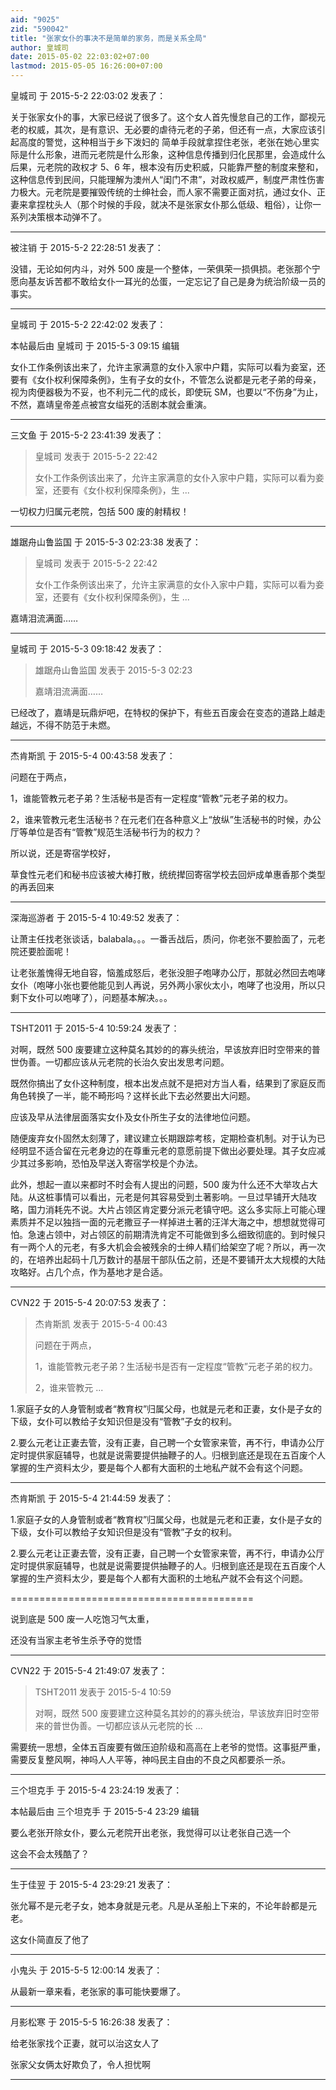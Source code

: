 ```yaml
---
aid: "9025"
zid: "590042"
title: "张家女仆的事决不是简单的家务，而是关系全局"
author: 皇城司
date: 2015-05-02 22:03:02+07:00
lastmod: 2015-05-05 16:26:00+07:00
---
```


皇城司 于 2015-5-2 22:03:02 发表了：

关于张家女仆的事，大家已经说了很多了。这个女人首先慢怠自己的工作，鄙视元老的权威，其次，是有意识、无必要的虐待元老的子弟，但还有一点，大家应该引起高度的警觉，这种相当于乡下泼妇的 简单手段就拿捏住老张，老张在她心里实际是什么形象，进而元老院是什么形象，这种信息传播到归化民那里，会造成什么后果，元老院的政权才 5、6 年，根本没有历史积威，只能靠严整的制度来整和，这种信息传到民间，只能理解为澳州人“闺门不肃”，对政权威严，制度严肃性伤害力极大。元老院是要摧毁传统的士绅社会，而人家不需要正面对抗，通过女仆、正妻来拿捏枕头人（那个时候的手段，就决不是张家女仆那么低级、粗俗），让你一系列决策根本动弹不了。

---

被注销 于 2015-5-2 22:28:51 发表了：

没错，无论如何内斗，对外 500 废是一个整体，一荣俱荣一损俱损。老张那个宁愿向基友诉苦都不敢给女仆一耳光的怂蛋，一定忘记了自己是身为统治阶级一员的事实。

---

皇城司 于 2015-5-2 22:42:02 发表了：

本帖最后由 皇城司 于 2015-5-3 09:15 编辑

女仆工作条例该出来了，允许主家满意的女仆入家中户籍，实际可以看为妾室，还要有《女仆权利保障条例》，生有子女的女仆，不管怎么说都是元老子弟的母亲，视为肉便器极为不妥，也不利元二代的成长，即使玩 SM，也要以“不伤身”为止，不然，嘉靖皇帝差点被宫女缢死的活剧本就会重演。

---

三文鱼 于 2015-5-2 23:41:39 发表了：

> 皇城司 发表于 2015-5-2 22:42
>
> 女仆工作条例该出来了，允许主家满意的女仆入家中户籍，实际可以看为妾室，还要有《女仆权利保障条例》，生 ...

一切权力归属元老院，包括 500 废的射精权！

---

雄踞舟山鲁监国 于 2015-5-3 02:23:38 发表了：

> 皇城司 发表于 2015-5-2 22:42
>
> 女仆工作条例该出来了，允许主家满意的女仆入家中户籍，实际可以看为妾室，还要有《女仆权利保障条例》，生 ...

嘉靖泪流满面……

---

皇城司 于 2015-5-3 09:18:42 发表了：

> 雄踞舟山鲁监国 发表于 2015-5-3 02:23
>
> 嘉靖泪流满面……

已经改了，嘉靖是玩鼎炉吧，在特权的保护下，有些五百废会在变态的道路上越走越远，不得不防范于未燃。

---

杰肯斯凯 于 2015-5-4 00:43:58 发表了：

问题在于两点，

1，谁能管教元老子弟？生活秘书是否有一定程度“管教”元老子弟的权力。

2，谁来管教元老生活秘书？在元老们在各种意义上“放纵”生活秘书的时候，办公厅等单位是否有“管教”规范生活秘书行为的权力？

所以说，还是寄宿学校好，

草食性元老们和秘书应该被大棒打散，统统撵回寄宿学校去回炉成单惠香那个类型的再丢回来

---

深海巡游者 于 2015-5-4 10:49:52 发表了：

让萧主任找老张谈话，balabala。。。一番舌战后，质问，你老张不要脸面了，元老院还要脸面呢！

让老张羞愧得无地自容，恼羞成怒后，老张没胆子咆哮办公厅，那就必然回去咆哮女仆（咆哮小张也要他能见到人再说，另外两小家伙太小，咆哮了也没用，所以只剩下女仆可以咆哮了），问题基本解决。。。

---

TSHT2011 于 2015-5-4 10:59:24 发表了：

对啊，既然 500 废要建立这种莫名其妙的的寡头统治，早该放弃旧时空带来的普世伪善。一切都应该从元老院的长治久安出发思考问题。

既然你搞出了女仆这种制度，根本出发点就不是把对方当人看，结果到了家庭反而角色转换了一半，能不畸形吗？这样长此下去必然要出大问题。

应该及早从法律层面落实女仆及女仆所生子女的法律地位问题。

随便废弃女仆固然太刻薄了，建议建立长期跟踪考核，定期检查机制。对于认为已经明显不适合留在元老身边的在尊重元老的意愿前提下做出必要处理。其子女应减少其过多影响，恐怕及早送入寄宿学校是个办法。

此外，想起一直以来都时不时会有人提出的问题，500 废为什么还不大举攻占大陆。从这桩事情可以看出，元老是何其容易受到土著影响。一旦过早铺开大陆攻略，国力消耗先不说。大片占领区肯定要分派元老镇守吧。这么多实际上可能心理素质并不足以独挡一面的元老撒豆子一样掉进土著的汪洋大海之中，想想就觉得可怕。急速占领中，对占领区的前期清洗肯定不可能做到多么细致彻底的。到时候只有一两个人的元老，有多大机会会被残余的士绅人精们给架空了呢？所以，再一次的，在培养出起码十几万数计的基层干部队伍之前，还是不要铺开太大规模的大陆攻略好。占几个点，作为基地才是合适。

---

CVN22 于 2015-5-4 20:07:53 发表了：

> 杰肯斯凯 发表于 2015-5-4 00:43
>
> 问题在于两点，
>
> 1，谁能管教元老子弟？生活秘书是否有一定程度“管教”元老子弟的权力。
>
> 2，谁来管教元 ...

1.家庭子女的人身管制或者“教育权”归属父母，也就是元老和正妻，女仆是子女的下级，女仆可以教给子女知识但是没有“管教”子女的权利。

2.要么元老让正妻去管，没有正妻，自己聘一个女管家来管，再不行，申请办公厅定时提供家庭辅导，也就是说需要提供抽鞭子的人。归根到底还是现在五百废个人掌握的生产资料太少，要是每个人都有大面积的土地私产就不会有这个问题。

---

杰肯斯凯 于 2015-5-4 21:44:59 发表了：

1.家庭子女的人身管制或者“教育权”归属父母，也就是元老和正妻，女仆是子女的下级，女仆可以教给子女知识但是没有“管教”子女的权利。

2.要么元老让正妻去管，没有正妻，自己聘一个女管家来管，再不行，申请办公厅定时提供家庭辅导，也就是说需要提供抽鞭子的人。归根到底还是现在五百废个人掌握的生产资料太少，要是每个人都有大面积的土地私产就不会有这个问题。

==========================================

说到底是 500 废一人吃饱习气太重，

还没有当家主老爷生杀予夺的觉悟

---

CVN22 于 2015-5-4 21:49:07 发表了：

> TSHT2011 发表于 2015-5-4 10:59
>
> 对啊，既然 500 废要建立这种莫名其妙的的寡头统治，早该放弃旧时空带来的普世伪善。一切都应该从元老院的长 ...

需要统一思想，全体五百废要有做压迫阶级和高高在上老爷的觉悟。这事挺严重，需要反复整风啊，神吗人人平等，神吗民主自由的不良之风都要杀一杀。

---

三个坦克手 于 2015-5-4 23:24:19 发表了：

本帖最后由 三个坦克手 于 2015-5-4 23:29 编辑

要么老张开除女仆，要么元老院开出老张，我觉得可以让老张自己选一个

这会不会太残酷了？

---

生于佳翌 于 2015-5-4 23:29:21 发表了：

张允幂不是元老子女，她本身就是元老。凡是从圣船上下来的，不论年龄都是元老。

这女仆简直反了他了

---

小鬼头 于 2015-5-5 12:00:14 发表了：

从最新一章来看，老张家的事可能快要爆了。

---

月影松寒 于 2015-5-5 16:26:38 发表了：

给老张家找个正妻，就可以治这女人了

张家父女俩太好欺负了，令人担忧啊

---
